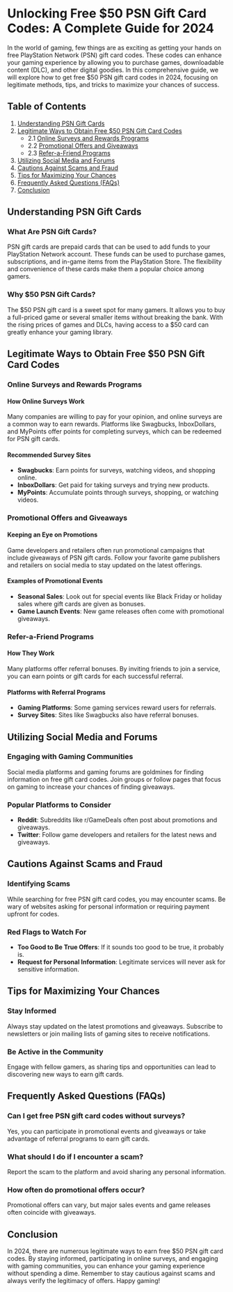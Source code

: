 # Unlocking Free $50 PSN Gift Card Codes: A Complete Guide for 2024

In the world of gaming, few things are as exciting as getting your hands on free PlayStation Network (PSN) gift card codes. These codes can enhance your gaming experience by allowing you to purchase games, downloadable content (DLC), and other digital goodies. In this comprehensive guide, we will explore how to get free $50 PSN gift card codes in 2024, focusing on legitimate methods, tips, and tricks to maximize your chances of success.

## Table of Contents

1. [Understanding PSN Gift Cards](#understanding-psn-gift-cards)
2. [Legitimate Ways to Obtain Free $50 PSN Gift Card Codes](#legitimate-ways-to-obtain-free-50-psn-gift-card-codes)
   - 2.1 [Online Surveys and Rewards Programs](#online-surveys-and-rewards-programs)
   - 2.2 [Promotional Offers and Giveaways](#promotional-offers-and-giveaways)
   - 2.3 [Refer-a-Friend Programs](#refer-a-friend-programs)
3. [Utilizing Social Media and Forums](#utilizing-social-media-and-forums)
4. [Cautions Against Scams and Fraud](#cautions-against-scams-and-fraud)
5. [Tips for Maximizing Your Chances](#tips-for-maximizing-your-chances)
6. [Frequently Asked Questions (FAQs)](#frequently-asked-questions-faqs)
7. [Conclusion](#conclusion)

## Understanding PSN Gift Cards

### What Are PSN Gift Cards?

PSN gift cards are prepaid cards that can be used to add funds to your PlayStation Network account. These funds can be used to purchase games, subscriptions, and in-game items from the PlayStation Store. The flexibility and convenience of these cards make them a popular choice among gamers.

### Why $50 PSN Gift Cards?

The $50 PSN gift card is a sweet spot for many gamers. It allows you to buy a full-priced game or several smaller items without breaking the bank. With the rising prices of games and DLCs, having access to a $50 card can greatly enhance your gaming library.

## Legitimate Ways to Obtain Free $50 PSN Gift Card Codes

### Online Surveys and Rewards Programs

#### How Online Surveys Work

Many companies are willing to pay for your opinion, and online surveys are a common way to earn rewards. Platforms like Swagbucks, InboxDollars, and MyPoints offer points for completing surveys, which can be redeemed for PSN gift cards.

#### Recommended Survey Sites

- **Swagbucks**: Earn points for surveys, watching videos, and shopping online.
- **InboxDollars**: Get paid for taking surveys and trying new products.
- **MyPoints**: Accumulate points through surveys, shopping, or watching videos.

### Promotional Offers and Giveaways

#### Keeping an Eye on Promotions

Game developers and retailers often run promotional campaigns that include giveaways of PSN gift cards. Follow your favorite game publishers and retailers on social media to stay updated on the latest offerings.

#### Examples of Promotional Events

- **Seasonal Sales**: Look out for special events like Black Friday or holiday sales where gift cards are given as bonuses.
- **Game Launch Events**: New game releases often come with promotional giveaways.

### Refer-a-Friend Programs

#### How They Work

Many platforms offer referral bonuses. By inviting friends to join a service, you can earn points or gift cards for each successful referral.

#### Platforms with Referral Programs

- **Gaming Platforms**: Some gaming services reward users for referrals.
- **Survey Sites**: Sites like Swagbucks also have referral bonuses.

## Utilizing Social Media and Forums

### Engaging with Gaming Communities

Social media platforms and gaming forums are goldmines for finding information on free gift card codes. Join groups or follow pages that focus on gaming to increase your chances of finding giveaways.

### Popular Platforms to Consider

- **Reddit**: Subreddits like r/GameDeals often post about promotions and giveaways.
- **Twitter**: Follow game developers and retailers for the latest news and giveaways.

## Cautions Against Scams and Fraud

### Identifying Scams

While searching for free PSN gift card codes, you may encounter scams. Be wary of websites asking for personal information or requiring payment upfront for codes.

### Red Flags to Watch For

- **Too Good to Be True Offers**: If it sounds too good to be true, it probably is.
- **Request for Personal Information**: Legitimate services will never ask for sensitive information.

## Tips for Maximizing Your Chances

### Stay Informed

Always stay updated on the latest promotions and giveaways. Subscribe to newsletters or join mailing lists of gaming sites to receive notifications.

### Be Active in the Community

Engage with fellow gamers, as sharing tips and opportunities can lead to discovering new ways to earn gift cards.

## Frequently Asked Questions (FAQs)

### Can I get free PSN gift card codes without surveys?

Yes, you can participate in promotional events and giveaways or take advantage of referral programs to earn gift cards.

### What should I do if I encounter a scam?

Report the scam to the platform and avoid sharing any personal information.

### How often do promotional offers occur?

Promotional offers can vary, but major sales events and game releases often coincide with giveaways.

## Conclusion

In 2024, there are numerous legitimate ways to earn free $50 PSN gift card codes. By staying informed, participating in online surveys, and engaging with gaming communities, you can enhance your gaming experience without spending a dime. Remember to stay cautious against scams and always verify the legitimacy of offers. Happy gaming!
